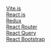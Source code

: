 <a href="https://vitejs.dev/guide/">Vite.js</a><br>
<a href="https://tr.reactjs.org/docs/react-component.html#defaultprops">React.js</a><br>
<a href="https://react-redux.js.org/tutorials/quick-start">Redux</a><br>
<a href="https://reactrouter.com/docs/en/v6/getting-started/installation">React Router</a><br>
<a href="https://react-query.tanstack.com">React Query</a><br>
<a href="https://react-bootstrap.github.io/components/alerts/">React Bootstrap</a><br>

